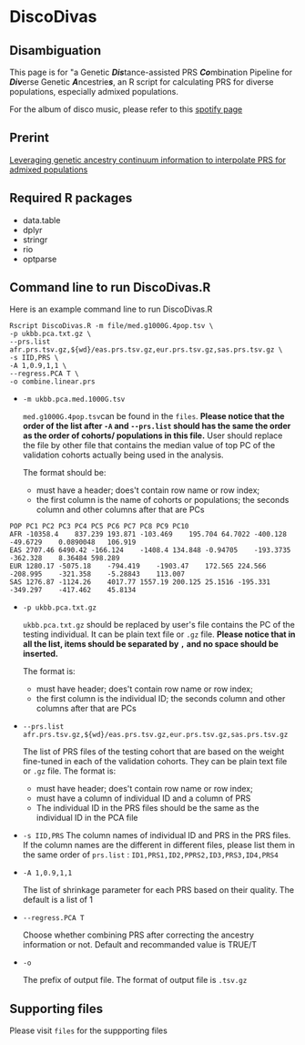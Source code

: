 # DiscoDivas

## Disambiguation
This page is for "a Genetic ***Dis***tance-assisted PRS ***Co***mbination Pipeline for ***Div***erse Genetic ***A***ncestrie***s***, an R script for calculating PRS for diverse populations, especially admixed populations. 

For the album of disco music, please refer to this [spotify page](https://open.spotify.com/album/511A9pZXN4GhblH021gdDS)

## Prerint
[Leveraging genetic ancestry continuum information to interpolate PRS for admixed populations](https://open.spotify.com/album/511A9pZXN4GhblH021gdDS)

## Required R packages
- data.table
- dplyr
- stringr
- rio
- optparse

## Command line to run DiscoDivas.R
Here is an example command line to run DiscoDivas.R

```
Rscript DiscoDivas.R -m file/med.g1000G.4pop.tsv \
-p ukbb.pca.txt.gz \
--prs.list afr.prs.tsv.gz,${wd}/eas.prs.tsv.gz,eur.prs.tsv.gz,sas.prs.tsv.gz \
-s IID,PRS \
-A 1,0.9,1,1 \
--regress.PCA T \
-o combine.linear.prs
```
- `-m ukbb.pca.med.1000G.tsv`
  
  `med.g1000G.4pop.tsv`can be found in the `files`. **Please notice that the order of the list after `-A` and `--prs.list` should has the same the order as the order of cohorts/ populations in this file.** User should replace the file by other file that contains the median value of top PC of the validation cohorts actually being used in the analysis.
  
  The format should be: 
  - must have a header; does't contain row name or row index;
  - the first column is the name of cohorts or populations; the seconds column and other columns after that are PCs
```
POP	PC1	PC2	PC3	PC4	PC5	PC6	PC7	PC8	PC9	PC10
AFR	-10358.4	837.239	193.871	-103.469	195.704	64.7022	-400.128	-49.6729	0.0890048	106.919
EAS	2707.46	6490.42	-166.124	-1408.4	134.848	-0.94705	-193.3735	-362.328	8.36484	598.289
EUR	1280.17	-5075.18	-794.419	-1903.47	172.565	224.566	-208.995	-321.358	-5.28843	113.007
SAS	1276.87	-1124.26	4017.77	1557.19	200.125	25.1516	-195.331	-349.297	-417.462	45.8134
```
    
- `-p ukbb.pca.txt.gz`

  `ukbb.pca.txt.gz` should be replaced by user's file contains the PC of the testing individual. It can be plain text file or `.gz` file. **Please notice that in all the list, items should be separated by `,` and no space should be inserted.**

  The format is:
  - must have header; does't contain row name or row index;
  - the first column is the individual ID; the seconds column and other columns after that are PCs

- `--prs.list afr.prs.tsv.gz,${wd}/eas.prs.tsv.gz,eur.prs.tsv.gz,sas.prs.tsv.gz`

  The list of PRS files of the testing cohort that are based on the weight fine-tuned in each of the validation cohorts. They can be plain text file or `.gz` file. The format is:
  - must have header; does't contain row name or row index;
  - must have a column of individual ID and a column of PRS
  - The individual ID in the PRS files should be the same as the individual ID in the PCA file

- `-s IID,PRS`
  The column names of individual ID and PRS in the PRS files. If the column names are the different in different files, please list them in the same order of `prs.list` : `ID1,PRS1,ID2,PPRS2,ID3,PRS3,ID4,PRS4`

- `-A 1,0.9,1,1`

  The list of shrinkage parameter for each PRS based on their quality. The default is a list of 1

- `--regress.PCA T`

  Choose whether combining PRS after correcting the ancestry information or not. Default and recommanded value is TRUE/T

- `-o`

  The prefix of output file. The format of output file is `.tsv.gz`


## Supporting files
Please visit `files` for the suppporting files







